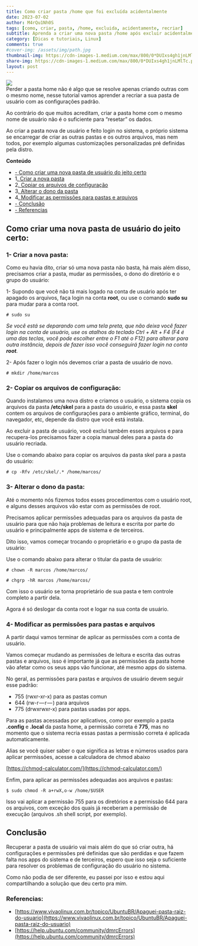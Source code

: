 ```yaml
---
title: Como criar pasta /home que foi excluída acidentalmente
date: 2023-07-02
author: M4rQu1Nh0S
tags: [como, criar, pasta, /home, excluida, acidentamente, recriar]
subtitle: Aprenda a criar uma nova pasta /home após excluir acidentalmente
category: [Dicas e tutoriais, Linux]
comments: true
#cover-img: /assets/img/path.jpg
thumbnail-img: https://cdn-images-1.medium.com/max/800/0*DUIxs4gh1jnLMlTc.png
share-img: https://cdn-images-1.medium.com/max/800/0*DUIxs4gh1jnLMlTc.png
layout: post
---
```


![](https://cdn-images-1.medium.com/max/800/0*DUIxs4gh1jnLMlTc.png)<br/>
Perder a pasta home não é algo que se resolve apenas criando outras com o mesmo nome, nesse tutorial vamos aprender a recriar a sua pasta de usuário com as configurações padrão.

Ao contrário do que muitos acreditam, criar a pasta home com o mesmo nome de usuário não é o suficiente para “resetar” os dados.

Ao criar a pasta nova de usuário e feito login no sistema, o próprio sistema se encarregar de criar as outras pastas e os outros arquivos, mas nem todos, por exemplo algumas customizações personalizadas pré definidas pela distro.

**Conteúdo**

- [ - Como criar uma nova pasta de usuário do jeito certo](#)
- 1[. Criar a nova pasta](#)
- 2[. Copiar os arquivos de configuração](#)
- 3[. Alterar o dono da pasta](#)
- 4[. Modificar as permissões para pastas e arquivos](#)
- [ - Conclusão](#)
- [ - Referencias](#)

## Como criar uma nova pasta de usuário do jeito certo:

### 1- Criar a nova pasta:
Como eu havia dito, criar só uma nova pasta não basta, há mais além disso, precisamos criar a pasta, mudar as permissões, o dono do diretório e o grupo do usuário:

1- Supondo que você não tá mais logado na conta de usuário após ter apagado os arquivos, faça login na conta **root**, ou use o comando **sudo su** para mudar para a conta root.

	# sudo su

_Se você está se deparando com uma tela preta, que não deixa você fazer login na conta de usuário, use os atalhos do teclado Ctrl + Alt + F4 (F4 é uma das teclas, você pode escolher entre o F1 até o F12) para alterar para outra instância, depois de fazer isso você conseguirá fazer login na conta_ **_root_**_._

2- Após fazer o login nós devemos criar a pasta de usuário de novo.

	# mkdir /home/marcos

### 2- Copiar os arquivos de configuração:
Quando instalamos uma nova distro e criamos o usuário, o sistema copia os arquivos da pasta **/etc/skel** para a pasta do usuário, e essa pasta **skel** contem os arquivos de configurações para o ambiente gráfico, terminal, do navegador, etc, depende da distro que você está instala.

Ao excluir a pasta de usuário, você exclui também esses arquivos e para recupera-los precisamos fazer a copia manual deles para a pasta do usuário recriada.

Use o comando abaixo para copiar os arquivos da pasta skel para a pasta do usuário:

	# cp -Rfv /etc/skel/.* /home/marcos/

### 3- Alterar o dono da pasta:
Até o momento nós fizemos todos esses procedimentos com o usuário root, e alguns desses arquivos vão estar com as permissões de root.

Precisamos aplicar permissões adequadas para os arquivos da pasta de usuário para que não haja problemas de leitura e escrita por parte do usuário e principalmente apps de sistema e de terceiros.

Dito isso, vamos começar trocando o proprietário e o grupo da pasta de usuário:

Use o comando abaixo para alterar o titular da pasta de usuário:

	# chown -R marcos /home/marcos/

	# chgrp -hR marcos /home/marcos/

Com isso o usuário se torna proprietário de sua pasta e tem controle completo a partir dela.

Agora é só deslogar da conta root e logar na sua conta de usuário.

### 4- Modificar as permissões para pastas e arquivos
A partir daqui vamos terminar de aplicar as permissões com a conta de usuário.

Vamos começar mudando as permissões de leitura e escrita das outras pastas e arquivos, isso é importante já que as permissões da pasta home vão afetar como os seus apps vão funcionar, até mesmo apps do sistema.

No geral, as permissões para pastas e arquivos de usuário devem seguir esse padrão:

-   755 (rwxr-xr-x) para as pastas comun
-   644 (rw-r — r — ) para arquivos
-   775 (drwxrwxr-x) para pastas usadas por apps.

Para as pastas acessadas por aplicativos, como por exemplo a pasta **.config** e **.local** da pasta home, a permissão correta é **775**, mas no momento que o sistema recria essas pastas a permissão correta é aplicada automaticamente.

Alias se você quiser saber o que significa as letras e números usados para aplicar permissões, acesse a calculadora de chmod abaixo

[https://chmod-calculator.com/](https://chmod-calculator.com/)

Enfim, para aplicar as permissões adequadas aos arquivos e pastas:

	$ sudo chmod -R a+rwX,o-w /home/$USER

Isso vai aplicar a permissão 755 para os diretórios e a permissão 644 para os arquivos, com exceção dos quais já receberam a permissão de execução (arquivos .sh shell script, por exemplo).

## Conclusão
Recuperar a pasta de usuário vai mais além do que só criar outra, há configurações e permissões pré definidas que são perdidas e que fazem falta nos apps do sistema e de terceiros, espero que isso seja o suficiente para resolver os problemas de configuração do usuário no sistema.

Como não podia de ser diferente, eu passei por isso e estou aqui compartilhando a solução que deu certo pra mim.

### Referencias:

- [https://www.vivaolinux.com.br/topico/UbuntuBR/Apaguei-pasta-raiz-do-usuario](https://www.vivaolinux.com.br/topico/UbuntuBR/Apaguei-pasta-raiz-do-usuario)
- [https://help.ubuntu.com/community/dmrcErrors](https://help.ubuntu.com/community/dmrcErrors)

